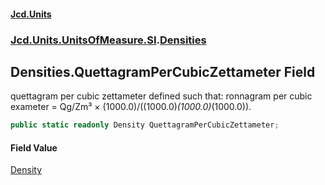 #### [Jcd.Units](index.md 'index')
### [Jcd.Units.UnitsOfMeasure.SI](Jcd.Units.UnitsOfMeasure.SI.md 'Jcd.Units.UnitsOfMeasure.SI').[Densities](Densities.md 'Jcd.Units.UnitsOfMeasure.SI.Densities')

## Densities.QuettagramPerCubicZettameter Field

quettagram per cubic zettameter defined such that: ronnagram per cubic exameter = Qg/Zm³ ×
(1000.0)/((1000.0)*(1000.0)*(1000.0)).

```csharp
public static readonly Density QuettagramPerCubicZettameter;
```

#### Field Value
[Density](Density.md 'Jcd.Units.UnitTypes.Density')